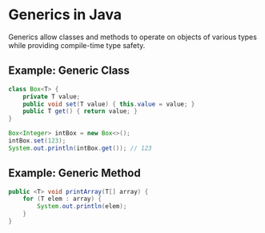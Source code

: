 # Generics in Java

Generics allow classes and methods to operate on objects of various types while providing compile-time type safety.

## Example: Generic Class
```java
class Box<T> {
    private T value;
    public void set(T value) { this.value = value; }
    public T get() { return value; }
}

Box<Integer> intBox = new Box<>();
intBox.set(123);
System.out.println(intBox.get()); // 123
```

## Example: Generic Method
```java
public <T> void printArray(T[] array) {
    for (T elem : array) {
        System.out.println(elem);
    }
}
```
